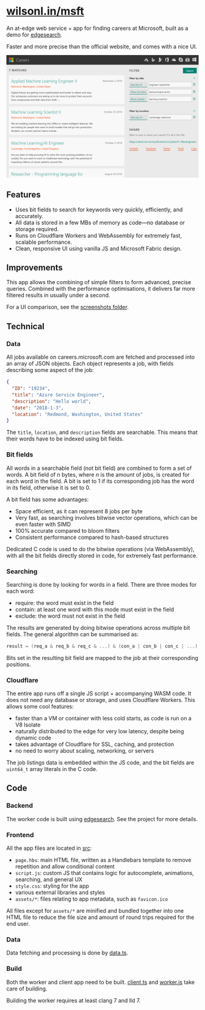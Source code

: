 # [wilsonl.in/msft](https://work-at-microsoft.wilsonl.in/jobs)

An at-edge web service + app for finding careers at Microsoft, built as a demo for [edgesearch](https://github.com/wilsonzlin/edgesearch).

Faster and more precise than the official website, and comes with a nice UI.

![Screenshot of UI](./screenshots/this.png)

## Features

- Uses bit fields to search for keywords very quickly, efficiently, and accurately.
- All data is stored in a few MBs of memory as code&mdash;no database or storage required.
- Runs on Cloudflare Workers and WebAssembly for extremely fast, scalable performance.
- Clean, responsive UI using vanilla JS and Microsoft Fabric design.

## Improvements

This app allows the combining of simple filters to form advanced, precise queries.
Combined with the performance optimisations, it delivers far more filtered results in usually under a second.

For a UI comparison, see the [screenshots folder](screenshots).

## Technical

### Data

All jobs available on careers.microsoft.com are fetched and processed into an array of JSON objects.
Each object represents a job, with fields describing some aspect of the job:

```json
{
  "ID": "19234",
  "title": "Azure Service Engineer",
  "description": "Hello world",
  "date": "2018-1-3",
  "location": "Redmond, Washington, United States"
}
```

The `title`, `location`, and `description` fields are searchable. This means that their words have to be indexed using bit fields.

### Bit fields

All words in a searchable field (not bit field) are combined to form a set of words.
A bit field of *n* bytes, where *n* is the amount of jobs, is created for each word in the field.
A bit is set to 1 if its corresponding job has the word in its field, otherwise it is set to 0.

A bit field has some advantages:

- Space efficient, as it can represent 8 jobs per byte
- Very fast, as searching involves bitwise vector operations, which can be even faster with SIMD
- 100% accurate compared to bloom filters
- Consistent performance compared to hash-based structures

Dedicated C code is used to do the bitwise operations (via WebAssembly),
with all the bit fields directly stored in code,
for extremely fast performance.

### Searching

Searching is done by looking for words in a field.
There are three modes for each word:

- require: the word must exist in the field
- contain: at least one word with this mode must exist in the field
- exclude: the word must not exist in the field

The results are generated by doing bitwise operations across multiple bit fields.
The general algorithm can be summarised as:

```c
result = (req_a & req_b & req_c & ...) & (con_a | con_b | con_c | ...) & ~(exc_a | exc_b | exc_c | ...)
```

Bits set in the resulting bit field are mapped to the job at their corresponding positions.

### Cloudflare

The entire app runs off a single JS script + accompanying WASM code. It does not need any database or storage, and uses Cloudflare Workers. This allows some cool features:

- faster than a VM or container with less cold starts, as code is run on a V8 Isolate
- naturally distributed to the edge for very low latency, despite being dynamic code
- takes advantage of Cloudflare for SSL, caching, and protection
- no need to worry about scaling, networking, or servers

The job listings data is embedded within the JS code, and the bit fields are `uint64_t` array literals in the C code.

## Code

### Backend

The worker code is built using [edgesearch](https://github.com/wilsonzlin/edgesearch). See the project for more details.

### Frontend

All the app files are located in [src](src):

- `page.hbs`: main HTML file, written as a Handlebars template to remove repetition and allow conditional content
- `script.js`: custom JS that contains logic for autocomplete, animations, searching, and general UX
- `style.css`: styling for the app
- various external libraries and styles
- `assets/*`: files relating to app metadata, such as `favicon.ico`

All files except for `assets/*` are minified and bundled together into one HTML file to reduce the file size and amount of round trips required for the end user.

### Data

Data fetching and processing is done by [data.ts](build/src/data/data.ts).

### Build

Both the worker and client app need to be built. [client.ts](build/src/client/client.ts) and [worker.js](build/src/worker/worker.ts) take care of building.

Building the worker requires at least clang 7 and lld 7. 
